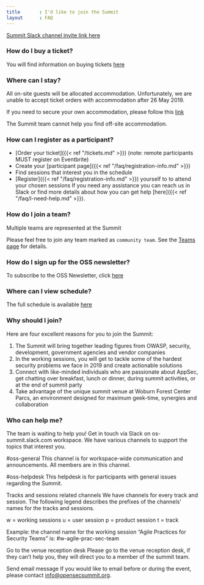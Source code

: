 ```yaml
---
title       : I'd like to join the Summit
layout      : FAQ
---
```


<a href="https://join.slack.com/t/os-summit/shared_invite/enQtMzY4NTk4MzYxNDExLTZjMDFlNDc5YTBkNDU1ZWM5NjM2MDNlZjI0Njc5MDc1NDljOGZjMjliYzNkOTA3OWEyMzczMzI2MjgyYzZlMzc" class="remote_participant"> Summit Slack channel invite link <span>here</span></a>

   
### How do I buy a ticket?

You will find information on buying tickets [here](https://open-security-summit.org/tickets/)

### Where can I stay?

All on-site guests will be allocated accommodation. Unfortunately, we are unable to accept ticket orders with accommodation after 26 May 2019.

If you need to secure your own accommodation, please follow this [link](https://www.booking.com/searchresults.en-gb.html?label=gen173nr-1FCAEoggJCAlhYSDNYBGhQiAEBmAEuuAEHyAEM2AEB6AEB-AELkgIBeagCAw&sid=4e9c171fbb85ef8c929b518e15dbc1dd&checkin_month=6&checkin_monthday=3&checkin_year=2018&checkout_month=6&checkout_monthday=4&checkout_year=2018&class_interval=1&dtdisc=0&from_sf=1&group_adults=2&group_children=0&inac=0&index_postcard=0&label_click=undef&no_rooms=1&place_id=ChIJsTVe1NWyd0gRyxjetK_hmUw&place_id_lat=52.0277097&place_id_lon=-0.5325043000000278&postcard=0&room1=A%2CA&sb_price_type=total&src_elem=sb&ss=Center%20Parcs%20Woburn%20Forest%2C%20Millbrook%20Road%2C%20Bedford%2C%20UK&ss_all=0&ssb=empty&sshis=0&ssne=Center%20Parcs%20Woburn%20Forest%2C%20Millbrook%20Road%2C%20Bedford%2C%20UK&ssne_untouched=Center%20Parcs%20Woburn%20Forest%2C%20Millbrook%20Road%2C%20Bedford%2C%20UK&=&order=distance_from_landmark&dst_landmark=gp)

The Summit team cannot help you find off-site accommodation.

### How can I register as a participant?

  - [Order your ticket]({{< ref "/tickets.md" >}}) (note: remote participants MUST register on Eventbrite)
  - Create your [participant page]({{< ref "/faq/registration-info.md" >}})
  - Find sessions that interest you in the schedule
  - [Register]({{< ref "/faq/registration-info.md" >}}) yourself to to attend your chosen sessions
If you need any assistance you can reach us in Slack or find more details about how you can get help [here]({{< ref "/faq/I-need-help.md" >}}).

### How do I join a team?

Multiple teams are represented at the Summit

Please feel free to join any team marked as `community team`. See the [Teams page](https://open-security-summit.org/teams/) for details.

### How do I sign up for the OSS newsletter?

To subscribe to the OSS Newsletter, click [here](https://opensecsummit.us18.list-manage.com/subscribe?u=b36737d10afec8efd80e5e21d&id=2c3ad4cbec)

### Where can I view schedule?
The full schedule is available [here](https://open-security-summit.org/schedule/)

### Why should I join?
Here are four excellent reasons for you to join the Summit:
1. The Summit will bring together leading figures from OWASP, security, development, government agencies and vendor companies
2. In the working sessions, you will get to tackle some of the hardest security problems we face in 2019 and create actionable solutions
3. Connect with like-minded individuals who are passionate about AppSec, get chatting over breakfast, lunch or dinner, during summit activities, or at the end of summit party
4. Take advantage of the unique summit venue at Woburn Forest Center Parcs, an environment designed for maximum geek-time, synergies and collaboration

### Who can help me?

The team is waiting to help you! Get in touch via Slack on os-summit.slack.com workspace.
We have various channels to support the topics that interest you.

#oss-general
This channel is for workspace-wide communication and announcements. All members are in this channel.

#oss-helpdesk
This helpdesk is for participants with general issues regarding the Summit.

Tracks and sessions related channels
We have channels for every track and session. The following legend describes the prefixes of the channels’ names for the tracks and sessions.

w = working sessions
u = user session
p = product session
t = track

Example: the channel name for the working session “Agile Practices for Security Teams” is: #w-agile-prac-sec-team

Go to the venue reception desk
Please go to the venue reception desk, if they can’t help you, they will direct you to a member of the summit team.

Send email message
If you would like to email before or during the event, please contact info@opensecsummit.org.

